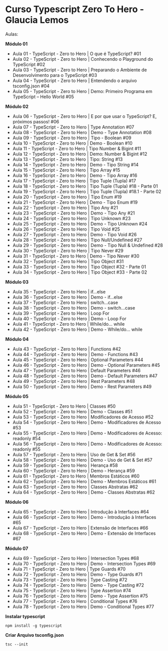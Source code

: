 
# Curso Typescript Zero To Hero - Glaucia Lemos

Aulas:

**Módulo 01**

- Aula 01 - TypeScript - Zero to Hero | O que é TypeScript? #01
- Aula 02 - TypeScript - Zero to Hero | Conhecendo o Playground do TypeScript #02
- Aula 03 - TypeScript - Zero to Hero | Preparando o Ambiente de Desenvolvimento para o TypeScript #03
- Aula 04 - TypeScript - Zero to Hero | Entendendo o arquivo tsconfig.json #04
- Aula 05 - TypeScript - Zero to Hero | Demo: Primeiro Programa em TypeScript – Hello World #05

**Módulo 02**

- Aula 06 - TypeScript - Zero to Hero | E por que usar o TypeScript? E, próximos passos! #06
- Aula 07 - TypeScript - Zero to Hero | Type Annotation #07
- Aula 08 - TypeScript - Zero to Hero | Demo - Type Annotation #08
- Aula 09 - TypeScript - Zero to Hero | Tipo - Boolean #09
- Aula 10 - TypeScript - Zero to Hero | Demo - Boolean #10
- Aula 11 - TypeScript - Zero to Hero | Tipo Number & Bigint #11
- Aula 12 - TypeScript - Zero to Hero | Demo: Number & Bigint #12
- Aula 13 - TypeScript - Zero to Hero | Tipo: String #13
- Aula 14 - TypeScript - Zero to Hero | Demo - Tipo String #14
- Aula 15 - TypeScript - Zero to Hero | Tipo Array #15
- Aula 16 - TypeScript - Zero to Hero | Demo - Tipo Array #16
- Aula 17 - TypeScript - Zero to Hero | Tipo Tuple (Tupla) #17
- Aula 18 - TypeScript - Zero to Hero | Tipo Tuple (Tupla) #18 - Parte 01
- Aula 19 - TypeScript - Zero to Hero | Tipo Tuple (Tupla) #18.1 - Parte 02
- Aula 20 - TypeScript - Zero to Hero | Tipo Enum #19
- Aula 21 - TypeScript - Zero to Hero | Demo - Tipo Enum #19
- Aula 22 - TypeScript - Zero to Hero | Tipo Any #21
- Aula 23 - TypeScript - Zero to Hero | Demo - Tipo Any #21
- Aula 24 - TypeScript - Zero to Hero | Tipo Unknown #23
- Aula 25 - TypeScript - Zero to Hero | Demo - Tipo Unknown #24
- Aula 26 - TypeScript - Zero to Hero | Tipo Void #25
- Aula 27 - TypeScript - Zero to Hero | Demo - Tipo Void #26
- Aula 28 - TypeScript - Zero to Hero | Tipo Null/Undefined #27
- Aula 29 - TypeScript - Zero to Hero | Demo - Tipo Null & Undefined #28
- Aula 30 - TypeScript - Zero to Hero | Tipo Never #29
- Aula 31 - TypeScript - Zero to Hero | Demo - Tipo Never #30
- Aula 32 - TypeScript - Zero to Hero | Tipo Object #31
- Aula 33 - TypeScript - Zero to Hero | Tipo Object #32 - Parte 01
- Aula 34 - TypeScript - Zero to Hero | Tipo Object #33 - Parte 02


**Módulo 03**

- Aula 35 - TypeScript - Zero to Hero | if...else
- Aula 36 - TypeScript - Zero to Hero | Demo - if...else
- Aula 37 - TypeScript - Zero to Hero | switch...case
- Aula 38 - TypeScript - Zero to Hero | Demo - switch...case
- Aula 39 - TypeScript - Zero to Hero | Loop For
- Aula 40 - TypeScript - Zero to Hero | Demo - Loop For
- Aula 41 - TypeScript - Zero to Hero | While/do... while
- Aula 42 - TypeScript - Zero to Hero | Demo - While/do... while

**Módulo 04**

- Aula 43 - TypeScript - Zero to Hero | Functions #42
- Aula 44 - TypeScript - Zero to Hero | Demo - Functions #43
- Aula 45 - TypeScript - Zero to Hero | Optional Parameters #44
- Aula 46 - TypeScript - Zero to Hero | Demo - Optional Parameters #45
- Aula 47 - TypeScript - Zero to Hero | Default Parameters #46
- Aula 48 - TypeScript - Zero to Hero | Demo - Default Parameters #47
- Aula 49 - TypeScript - Zero to Hero | Rest Parameters #48
- Aula 50 - TypeScript - Zero to Hero | Demo - Rest Parameters #49

**Módulo 05**

- Aula 51 - TypeScript - Zero to Hero | Classes #50
- Aula 52 - TypeScript - Zero to Hero | Demo - Classes #51
- Aula 53 - TypeScript - Zero to Hero | Modificadores de Acesso #52
- Aula 54 - TypeScript - Zero to Hero | Demo - Modificadores de Acesso #53
- Aula 55 - TypeScript - Zero to Hero | Demo - Modificadores de Acesso: readonly #54
- Aula 56 - TypeScript - Zero to Hero | Demo - Modificadores de Acesso: readonly #55
- Aula 57 - TypeScript - Zero to Hero | Uso de Get & Set #56
- Aula 58 - TypeScript - Zero to Hero | Demo - Uso de Get & Set #57
- Aula 59 - TypeScript - Zero to Hero | Herança #58
- Aula 60 - TypeScript - Zero to Hero | Demo - Herança #59
- Aula 61 - TypeScript - Zero to Hero | Membros Estáticos #60
- Aula 62 - TypeScript - Zero to Hero | Demo - Membros Estáticos #61
- Aula 63 - TypeScript - Zero to Hero | Classes Abstratas #62
- Aula 64 - TypeScript - Zero to Hero | Demo - Classes Abstratas #62

**Módulo 06**

- Aula 65 - TypeScript - Zero to Hero | Introdução à Interfaces #64
- Aula 66 - TypeScript - Zero to Hero | Demo - Introdução à Interfaces #65
- Aula 67 - TypeScript - Zero to Hero | Extensão de Interfaces #66
- Aula 68 - TypeScript - Zero to Hero | Demo - Extensão de Interfaces #67

**Módulo 07**

- Aula 69 - TypeScript - Zero to Hero | Intersection Types #68
- Aula 70 - TypeScript - Zero to Hero | Demo - Intersection Types #69
- Aula 71 - TypeScript - Zero to Hero | Type Guards #70
- Aula 72 - TypeScript - Zero to Hero | Demo - Type Guards #71
- Aula 73 - TypeScript - Zero to Hero | Type Casting #72
- Aula 74 - TypeScript - Zero to Hero | Demo - Type Casting #72
- Aula 75 - TypeScript - Zero to Hero | Type Assertion #74
- Aula 76 - TypeScript - Zero to Hero | Demo - Type Assertion #75
- Aula 77 - TypeScript - Zero to Hero | Conditional Types #76
- Aula 78 - TypeScript - Zero to Hero | Demo - Conditional Types #77

**Instalar typescript**

    npm install -g typescript

**Criar Arquivo tsconfig.json**

    tsc --init
